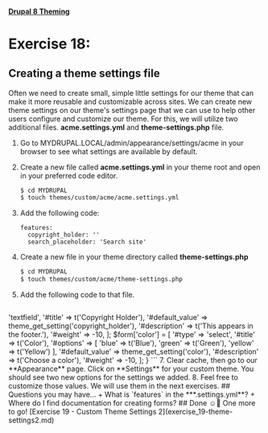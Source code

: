 #### [Drupal 8 Theming](README.md)

# Exercise 18: 

## Creating a theme settings file

Often we need to create small, simple little settings for our theme that can make it more reusable and customizable across sites. We can create new theme settings on our theme's settings page that we can use to help other users configure and customize our theme. For this, we will utilize two additional files. **acme.settings.yml** and **theme-settings.php** file.

1. Go to MYDRUPAL.LOCAL/admin/appearance/settings/acme in your browser to see what settings are available by default.

2. Create a new file called **acme.settings.yml** in your theme root and open in your preferred code editor.

    ```bash 
    $ cd MYDRUPAL
    $ touch themes/custom/acme/acme.settings.yml
    ```

3. Add the following code:

	```
	features:
  	  copyright_holder: ''
	  search_placeholder: 'Search site'
	```

5. Create a new file in your theme directory called **theme-settings.php** 

    ```bash 
    $ cd MYDRUPAL
    $ touch themes/custom/acme/theme-settings.php
    ```
    
6. Add the following code to that file.
	
	```php
  <?php
  
  function acme_form_system_theme_settings_alter(&$form, $form_state, $form_id = NULL) {
  
    $form['copyright_holder'] = [
      '#type' => 'textfield',
      '#title' => t('Copyright Holder'),
      '#default_value' => theme_get_setting('copyright_holder'),
      '#description' => t('This appears in the footer.'),
      '#weight' => -10,
    ];
    $form['color'] = [
      '#type' => 'select',
      '#title' => t('Color'),
      '#options' => [
        'blue' => t('Blue'),
        'green' => t('Green'),
        'yellow' => t('Yellow')
      ],
      '#default_value' => theme_get_setting('color'),
      '#description' => t('Choose a color'),
      '#weight' => -10,
    ];
  }
	```
      
7. Clear cache, then go to our **Appearance** page. Click on **Settings** for your custom theme. You should see two new options for the settings we added. 

8. Feel free to customize those values. We will use them in the next exercises.

## Questions you may have...
+ What is `features` in the ***.settings.yml**?
+ Where do I find documentation for creating forms?


## Done ☺
One more to go! [Exercise 19 - Custom Theme Settings 2](exercise_19-theme-settings2.md)
